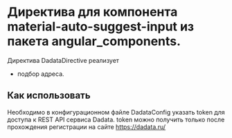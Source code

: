 # Директива для компонента material-auto-suggest-input из пакета angular_components.

Директива DadataDirective реализует

* подбор адреса.


## Как использовать

Необходимо в конфигурационном файле DadataConfig указать token для доступа
к REST API сервиса Dadata. token можно получить только после прохождения
регистрации на сайте https://dadata.ru/